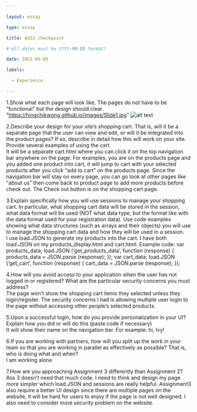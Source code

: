 ```yaml
---

layout: essay

type: essay

title: ASS3 checkpoint

# All dates must be YYYY-MM-DD format!

date: 2022-05-05

labels:

  - Experience

---
```

1.Show what each page will look like. The pages do not have to be “functional” but the design should clear.<br>
"https://hingchikwong.github.io/images/Slide1.jpg"
![alt text](https://github.com/hingchikwong/github.io/images/Slide1.jpg?raw=true)

2.Describe your design for your site’s shopping cart. That is, will it be a separate page that the user can view and edit, or will it be integrated into the product pages? If so, describe in detail how this will work on your site. Provide several examples of using the cart.<br>
It will be a separate cart.html where you can click it on the top navigation bar anywhere on the page. For examples, you are on the products page and you added one product into cart, it will jump to cart with your selected products after you click “add to cart” on the products page. Since the navigation bar will stay on every page, you can go look at other pages like “about us” then come back to product page to add more products before check out. The Check out button is on the shopping cart page.


3.Explain specifically how you will use sessions to manage your shopping cart. In particular, what shopping cart data will be stored in the session, what data format will be used (NOT what data type, but the format like with the data format used for your registration data). Use code examples showing what data structures (such as arrays and their objects) you will use to manage the shopping cart data and how they will be used in a session.<br>
I use load.JSON to generate my products into the cart. 
I have both load.JSON on my products_display.html and cart.html.
Example code:
var products_data;
load.JSON (‘get_products_data’, function (response) {
products_data = JSON.parse (response);
});
var cart_data;
load.JSON (‘get_cart’, function (response) {
cart_data = JSON.parse (response);
});
 

4.How will you avoid access to your application when the user has not logged in or registered? What are the particular security concerns you must address?<br>
The page won’t show the shopping cart items they selected unless they login/register. The security concerns I had is allowing multiple user login to the page without accessing other people’s selected products.


5.Upon a successful login, how do you provide personalization in your UI? Explain how you did or will do this (paste code if necessary)<br>
It will show their name on the navigation bar. For example: hi, Ivy!

6.If you are working with partners, how will you split up the work in your team so that you are working in parallel as effectively as possible? That is, who is doing what and when?<br>
I am working alone

7.How are you approaching Assignment 3 differently than Assignment 2?<br>
Ass 3 doesn’t need that much code. I need to think and design my page more simpler which load.JSON and sessions are really helpful. Assignment3 also require a better UI design since there are multiple pages on the website, it will be hard for users to enjoy if the page is not well designed. I also need to consider more security problem on the website.

